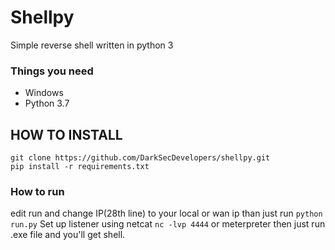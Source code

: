 # Shellpy
Simple reverse shell written in python 3

### Things you need
* Windows
* Python 3.7

## HOW TO INSTALL
```
git clone https://github.com/DarkSecDevelopers/shellpy.git
pip install -r requirements.txt
```


### How to run
edit run and change IP(28th line) to your local or wan ip than just run ```python run.py```
Set up listener using netcat ```nc -lvp 4444``` or meterpreter then just run .exe file and you'll get shell.
